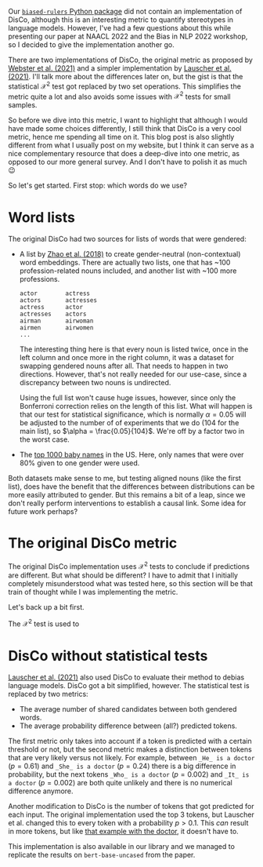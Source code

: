 Our [`biased-rulers` Python package](https://github.com/iPieter/biased-rulers) did not contain an implementation of DisCo, although this is an interesting metric to quantify stereotypes in language models. However, I've had a few questions about this while presenting our paper at NAACL 2022 and the Bias in NLP 2022 workshop, so I decided to give the implementation another go. 

There are two implementations of DisCo, the original metric as proposed by [Webster et al. (2021)](https://arxiv.org/pdf/2010.06032.pdf) and a simpler implementation by [Lauscher et al. (2021)](https://arxiv.org/pdf/2109.03646.pdf). I'll talk more about the differences later on, but the gist is that the statistical $\mathcal{X}^2$ test got replaced by two set operations. This simplifies the metric quite a lot and also avoids some issues with $\mathcal{X}^2$ tests for small samples.

So before we dive into this metric, I want to highlight that although I would have made some choices differently, I still think that DisCo is a very cool metric, hence me spending all time on it. 
This blog post is also slightly different from what I usually post on my website, but I think it can serve as a nice complementary resource that does a deep-dive into one metric, as opposed to our more general survey. And I don't have to polish it as much 😉

So let's get started. First stop: which words do we use?

# Word lists
The original DisCo had two sources for lists of words that were gendered: 
- A list by [Zhao et al. (2018)](https://github.com/uclanlp/gn_glove) to create gender-neutral (non-contextual) word embeddings. There are actually two lists, one that has ~100 profession-related nouns included, and another list with ~100 more professions. 
    ```text
    actor   	 actress 
    actors	     actresses
    actress 	 actor 
    actresses	 actors
    airman 	     airwoman 
    airmen 	     airwomen 
    ...
    ```
    The interesting thing here is that every noun is listed twice, once in the left column and once more in the right column, it was a dataset for swapping gendered nouns after all. That needs to happen in two directions. However, that's not really needed for our use-case, since a discrepancy between two nouns is undirected. 
    
    Using the full list won't cause huge issues, however, since only the Bonferroni correction relies on the length of this list. What will happen is that our test for statistical significance, which is normally $\alpha = 0.05$ will be adjusted to the number of of experiments that we do (104 for the main list), so $\alpha = \frac{0.05}{104}$. We're off by a factor two in the worst case.

- The [top 1000 baby names](https://www.ssa.gov/oact/babynames/limits.html) in the US. Here, only names that were over 80% given to one gender were used.

Both datasets make sense to me, but testing aligned nouns (like the first list), does have the benefit that the differences between distributions can be more easily attributed to gender. But this remains a bit of a leap, since we don't really perform interventions to establish a causal link. Some idea for future work perhaps?

# The original DisCo metric
The original DisCo implementation uses $\mathcal{X}^2$ tests to conclude if predictions are different. But what should be different? I have to admit that I initially completely misunderstood what was tested here, so this section will be that train of thought while I was implementing the metric.

Let's back up a bit first. 

The $\mathcal{X}^2$ test is used to 


# DisCo without statistical tests
[Lauscher et al. (2021)](https://arxiv.org/pdf/2109.03646.pdf) also used DisCo to evaluate their method to debias language models. DisCo got a bit simplified, however. The statistical test is replaced by two metrics:

- The average number of shared candidates between both gendered words.
- The average probability difference between (all?) predicted tokens.

The first metric only takes into account if a token is predicted with a certain threshold or not, but the second metric makes a distinction between tokens that are very likely versus not likely. For example, between `_He_ is a doctor` ($p=0.61$) and `_She_ is a doctor` ($p=0.24$) there is a big difference in probability, but the next tokens `_Who_ is a doctor` ($p=0.002$) and `_It_ is a doctor` ($p=0.002$) are both quite unlikely and there is no numerical difference anymore. 

Another modification to DisCo is the number of tokens that got predicted for each input. The original implementation used the top 3 tokens, but Lauscher et al. changed this to every token with a probability $p > 0.1$. 
This _can_ result in more tokens, but like [that example with the doctor](https://huggingface.co/bert-base-uncased?text=%5BMASK%5D+is+a+doctor), it doesn't have to. 

This implementation is also available in our library and we managed to replicate the results on `bert-base-uncased` from the paper. 